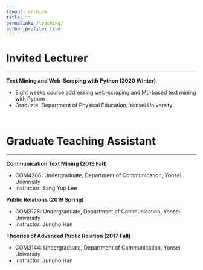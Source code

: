 ```yaml
---
layout: archive
title: ""
permalink: /teaching/
author_profile: true
---
```

<!-- {% include base_path %}

{% for post in site.teaching reversed %}
  {% include archive-single.html %}
{% endfor %} -->
# Invited Lecturer
---
**Text Mining and Web-Scraping with Python (2020 Winter)**
- Eight weeks course addressing web-scraping and ML-based text mining with Python  
- Graduate, Department of Physical Education, Yonsei University

&nbsp;


# Graduate Teaching Assistant
---
**Communication Text Mining (2019 Fall)**
- COM4206: Undergraduate, Department of Communication, Yonsei University
- Instructor: Sang Yup Lee

**Public Relations (2019 Spring)**
- COM3128: Undergraduate, Department of Communication, Yonsei University
- Instructor: Jungho Han

**Theories of Advanced Public Relation (2017 Fall)**
- COM3144: Undergraduate, Department of Communication, Yonsei University
- Instructor: Jungho Han
